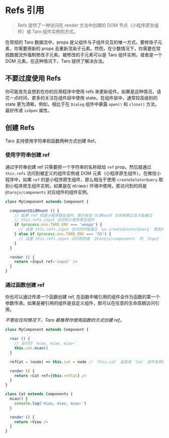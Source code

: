 # Refs 引用

> Refs 提供了一种访问在 render 方法中创建的 DOM 节点（小程序原生组件）或 Taro 组件实例的方式。

在常规的 Taro 数据流中，props 是父组件与子组件交互的唯一方式。要修改子元素，你需要用新的 props 去重新渲染子元素。然而，在少数情况下，你需要在常规数据流外强制修改子元素。被修改的子元素可以是 Taro 组件实例，或者是一个 DOM 元素。在这种情况下，Taro 提供了解决办法。


## 不要过度使用 Refs
你可能首先会想到在你的应用程序中使用 refs 来更新组件。如果是这种情况，请花一点时间，更多的关注在组件层中使用 state。在组件层中，通常较高级别的 state 更为清晰。例如，相比于在 `Dialog` 组件中暴露 `open()` 和 `close()` 方法，最好传递 `isOpen` 属性。


## 创建 Refs

Taro 支持使用字符串和函数两种方式创建 Ref。

### 使用字符串创建 ref

通过字符串创建 ref 只需要把一个字符串的名称赋给 `ref` prop。然后就通过 `this.refs` 访问到被定义的组件实例或 DOM 元素（小程序原生组件）。在微信小程序中，如果 `ref` 的是小程序原生组件，那么相当于使用 `createSeletorQuery` 取到小程序原生组件实例，如果是在 `H5(Web)` 环境中使用，那访问到的将是 `@tarojs/components` 对应组件的组件实例。

```javascript
class MyComponent extends Component {

  componentDidMount () {
    // 如果 ref 的是小程序原生组件，那只有在 didMount 生命周期之后才能通过
    // this.refs.input 访问到小程序原生组件
    if (process.env.TARO_ENV === 'weapp') {
      // 这里 this.refs.input 访问的时候通过 `wx.createSeletorQuery` 取到的小程序原生组件
    } else if (process.env.TARO_ENV === 'h5') {
      // 这里 this.refs.input 访问到的是 `@tarojs/components` 的 `Input` 组件实例
    }
  }

  render () {
    return <Input ref='input' />
  }
}
```

### 通过函数创建 ref

你也可以通过传递一个函数创建 ref, 在函数中被引用的组件会作为函数的第一个参数传递。如果是被引用的组件是自定义组件，那可以在任意的生命周期访问引用。

*不管在任何情况下，Taro 都推荐你使用函数的方式创建 ref。*

```javascript
class MyComponent extends Component {

  roar () {
    // 会打印 `miao, miao, miao~`
    this.cat.miao()
  }

  refCat = (node) => this.cat = node // `this.cat` 会变成 `Cat` 组件实例的引用

  render () {
    return <Cat ref={this.refCat} />
  }
}

class Cat extends Components {
  miao() {
    console.log('miao, miao, miao~')
  }

  render () {
    return <View />
  }
}
```